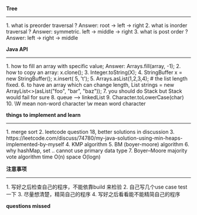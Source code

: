 **Tree**
<hr>
1. what is preorder traversal ?
   Answer: root -> left -> right
2. what is inorder traversal ?
   Answer: symmetric. left -> middle -> right
3. what is post order ?
   Answer: left -> right -> middle

**Java API**
<hr>
1. how to fill an array with specific value; 
   Answer: Arrays.fill(array, -1);
2. how to copy an array: x.clone();
3. Integer.toString(X);
4. StringBuffer x =  new StringBuffer(); x.insert( 5, 't');
5. Arrays.asList(1,2,3,4); # the list length fixed. 
6. to have an array which can change length, List<String> strings = new ArrayList<>(asList("foo", "bar", "baz"));
7. you should do Stack<Character> but Stack<char> would fail for sure
8. queue --> linkedList
9. Character.toLowerCase(char)
10. \W mean non-word character \w mean word character

**things to implement and learn**
<hr>
1. merge sort
2. leetcode question 18, better solutions in discussion
3. https://leetcode.com/discuss/74780/my-java-solution-using-min-heaps-implemented-by-myself 
4. KMP algorithm
5. BM (boyer-moore) algorithm
6. why hashMap, set .. cannot use primary data type
7. Boyer–Moore majority vote algorithm time O(n) space O(logn)

**注意事项**
<hr>
1. 写好之后检查自己的程序，不能依靠build 来检验
2. 自己写几个use case test 一下
3. 尽量想清楚，精简自己的程序
4. 写好之后看看能不能精简自己的程序

**questions missed** 

